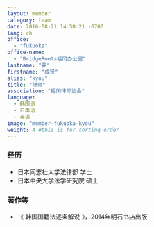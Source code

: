 ```yaml
---
layout: member
category: team
date: 2016-08-21 14:50:21 -0700
lang: ch
office:
  - "fukuoka"
office-name:
  - "BridgeRoots福冈办公室"
lastname: "姜"
firstname: "成贤"
alias: "kyou"
title: "律师"
association: "福冈律师协会"
language:
  - 韩国语
  - 日本语
  - 英语
image: "member-fukuoka-kyou"
weight: 4 #this is for sorting order
---
```


### 经历
- 日本同志社大学法律部  学士
- 日本中央大学法学研究院 硕士

### 著作等
- 《 韩国国籍法逐条解说 》，2014年明石书店出版
